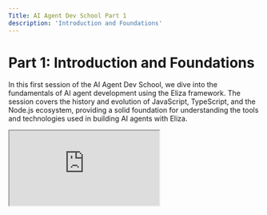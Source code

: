 ```yaml
---
Title: AI Agent Dev School Part 1
description: 'Introduction and Foundations'
---
```


# Part 1: Introduction and Foundations

In this first session of the AI Agent Dev School, we dive into the fundamentals of AI agent development using the Eliza framework. The session covers the history and evolution of JavaScript, TypeScript, and the Node.js ecosystem, providing a solid foundation for understanding the tools and technologies used in building AI agents with Eliza.

<div className="responsive-iframe">                                                                                               
  <iframe                                                                                                                         
    src="https://www.youtube.com/embed/ArptLpQiKfI"                                                           
    title="YouTube video player"                                                                                                  
    allow="accelerometer; autoplay; clipboard-write; encrypted-media; gyroscope; picture-in-picture"                              
    allowFullScreen                                                                                                               
  />                                                                                                                              
</div>

## Origins and Ecosystem

### JavaScript and Its Evolution

- JavaScript was initially created as a simple scripting language for web browsers in 1995 by Brendan Eich.
- It has since evolved into a versatile language capable of running on servers with the introduction of Node.js, which leverages the V8 JavaScript engine.

### TypeScript for Type Safety

- TypeScript is a superset of JavaScript that introduces optional static typing, providing compile-time type checking and improved developer experience.
- It addresses JavaScript's lack of type safety while maintaining flexibility and compatibility with existing JavaScript code.

### The Power of npm (Node Package Manager)

- npm is a vast ecosystem of pre-built JavaScript packages that facilitate rapid development and code reuse.
- With millions of packages available, developers can easily incorporate external libraries into their projects using the `bun install` command.
- The open-source nature of the npm ecosystem allows developers to leverage the collective efforts of the community and build upon existing code.

### Monorepos in Eliza Development

- Eliza utilizes a monorepo structure, where multiple packages or projects are contained within a single repository.
- Monorepos offer advantages such as simplified management, easier collaboration, and the ability to share code between packages.

### Git and GitHub for Collaboration

- Git is a distributed version control system that enables collaborative software development by tracking changes in code.
- GitHub is a web-based hosting service built on top of Git, providing features like issue tracking, pull requests, and wikis for effective collaboration and project management.

<div className="responsive-iframe">                                                                                               
  <iframe                                                                                                                         
    src="https://www.youtube.com/embed/AC3h_KzLARo"                                                           
    title="YouTube video player"                                                                                                  
    allow="accelerometer; autoplay; clipboard-write; encrypted-media; gyroscope; picture-in-picture"                              
    allowFullScreen                                                                                                               
  />                                                                                                                              
</div>

## Characters, Embeddings, and Discord Integration

### Embedding Models

- Embedding models play a crucial role in converting words or concepts into numerical vectors, capturing semantic meaning and enabling tasks like semantic search and comparison.
- These models transform textual data into multi-dimensional vectors, allowing for efficient representation and analysis of language.

### Creating Custom Characters in Eliza

- Eliza allows developers to create custom AI characters with distinct personalities and behaviors.
- Character definitions are specified using JSON files, which include details like the character's bio, example dialogue, and configuration options.
- The flexibility of character customization enables tailoring agents for specific platforms and use cases.

### Integrating Discord Clients

- Eliza provides seamless integration with Discord, allowing AI characters to interact with users on the popular communication platform.
- Setting up a Discord client involves configuring API keys, managing server permissions, and defining the character's behavior within the Discord environment.

### Key Concepts in Eliza

- System Directives: Special instructions that guide the agent's overall behavior and decision-making process.
- Message Examples: Sample dialogues that demonstrate the desired communication style and tone of the AI character.
- Style Directions: Additional instructions that influence the agent's personality, vocabulary, and interaction style.

## Database, Clients, and Templates

### Eliza's Database and Memory Management

- Eliza utilizes a database system to store and manage data related to the AI agents, their interactions, and user information.
- The default database file is located within the Eliza project structure, but alternative database systems can be configured based on specific requirements.

### Clients in Eliza

- Clients in Eliza refer to the various platforms and communication channels through which AI agents can interact with users.
- Existing clients include Discord, Twitter, and Telegram, each with its own set of features and integration requirements.
- Developers can create custom clients to extend Eliza's capabilities and support additional platforms or services.

### Eliza's Template System

- Eliza employs a template system to structure and generate agent responses dynamically.
- Templates allow for the incorporation of variables, conditional logic, and other dynamic elements to create more engaging and context-aware interactions.
- The template system enables developers to define reusable patterns and customize agent responses based on various factors like user input, context, and character traits.

By understanding these foundational concepts and components of the Eliza framework, developers can begin their journey into building sophisticated and interactive AI agents. The subsequent sessions of the AI Agent Dev School will delve deeper into advanced topics and practical implementation techniques.
